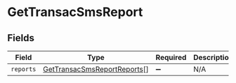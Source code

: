 # GetTransacSmsReport


## Fields

| Field                                                                             | Type                                                                              | Required                                                                          | Description                                                                       |
| --------------------------------------------------------------------------------- | --------------------------------------------------------------------------------- | --------------------------------------------------------------------------------- | --------------------------------------------------------------------------------- |
| `reports`                                                                         | [GetTransacSmsReportReports](../../models/shared/gettransacsmsreportreports.md)[] | :heavy_minus_sign:                                                                | N/A                                                                               |